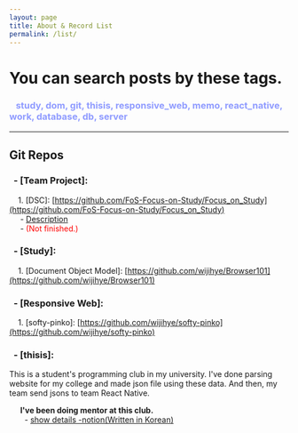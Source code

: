 ```yaml
---
layout: page
title: About & Record List
permalink: /list/
---
```


# You can search posts by these tags.

### &nbsp;&nbsp; <span style="color:#8f9bff">study, dom, git, thisis, responsive_web, memo, react_native, work, database, db, server</span>

---

## Git Repos

### &nbsp; - [Team Project]:

&nbsp;&nbsp;&nbsp; 1. [DSC]: [https://github.com/FoS-Focus-on-Study/Focus_on_Study](https://github.com/FoS-Focus-on-Study/Focus_on_Study)  
&nbsp;&nbsp;&nbsp;&nbsp; - [Description](https://www.notion.so/DSC-3-Web-2987661edbb243798db7c20e2f66254e)  
&nbsp;&nbsp;&nbsp;&nbsp; - <span style="color:red">(Not finished.)</span>

### &nbsp; - [Study]:

&nbsp;&nbsp;&nbsp; 1. [Document Object Model]: [https://github.com/wijihye/Browser101](https://github.com/wijihye/Browser101)

### &nbsp; - [Responsive Web]:

&nbsp;&nbsp;&nbsp; 1. [softy-pinko]: [https://github.com/wijihye/softy-pinko](https://github.com/wijihye/softy-pinko)

### &nbsp; - [thisis]:

This is a student's programming club in my university.
I've done parsing website for my college and made json file using these data. And then, my team send jsons to team React Native.

&nbsp;&nbsp;&nbsp;&nbsp; **I've been doing mentor at this club.**  
&nbsp;&nbsp;&nbsp;&nbsp;&nbsp;&nbsp; - [show details -notion(Written in Korean)](https://www.notion.so/server-study2-14-5804ec0d949345e297a0ec85fa6e7bdd)
